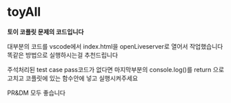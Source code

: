 # toyAll

**토이 코플릿 문제의 코드입니다**

대부분의 코드를 vscode에서 index.html을 openLiveserver로 열어서 작업했습니다
똑같은 방법으로 실행하시는걸 추천드립니다

주석처리된 test case pass코드가 없다면
마지막부분의 console.log()를 return 으로 고치고 코플릿에 있는 함수안에 넣고 실행시켜주세요

PR&DM 모두 좋습니다
